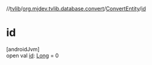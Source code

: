 //[tvlib](../../../index.md)/[org.mjdev.tvlib.database.convert](../index.md)/[ConvertEntity](index.md)/[id](id.md)

# id

[androidJvm]\
open val [id](id.md): [Long](https://kotlinlang.org/api/latest/jvm/stdlib/kotlin/-long/index.html) = 0
